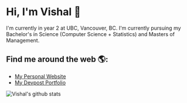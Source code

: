 # Hi, I'm Vishal  👋

I'm currently in year 2 at UBC, Vancouver, BC. I'm currently pursuing my Bachelor's in Science (Computer Science + Statistics) and Masters of Management.

<!--
Here are some ideas to get you started:

- 🔭 I’m currently working on ...
- 🌱 I’m currently learning ...
- 👯 I’m looking to collaborate on ...
- 🤔 I’m looking for help with ...
- 💬 Ask me about ...
- 📫 How to reach me: ...
- 😄 Pronouns: ...
- ⚡ Fun fact: ...

-->

## Find me around the web 🌎:
- <a href="http://vishaldesh.com/">My Personal Website </a>
- <a href="https://devpost.com/emailtovishy?ref_content=user-portfolio&ref_feature=portfolio&ref_medium=global-nav">My Devpost Portfolio </a>

![Vishal's github stats](https://github-readme-stats.vercel.app/api?username=VDeshh&show_icons=true&theme=radical)



